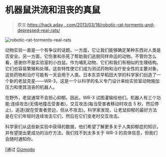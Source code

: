 # 机器鼠洪流和沮丧的真鼠

> 原文:[https://hack aday . com/2013/03/18/robotic-rat-torments-and-depressed-real-rats/](https://hackaday.com/2013/03/18/robotic-rat-torments-and-depresses-real-rats/)

![robotic-rat-torments-real-rats](../Images/3e33e8f641da0fed2c293c2d71172b9d.png)

动物实验一直是一个有争议的话题。一方面，它让我们能够确定某种东西对人类是否安全。另一方面，它伤害和杀死了帮助我们逃脱同样命运的动物。不管你怎么看，感谢你不是实验室的小白鼠。作为哺乳动物，它们和我们有相似的生理结构。它们也容易繁殖和处理。这些特性使它们成为测试药物和治疗安全性的主要对象，这些药物和治疗可能有一天会用于人类。日本东京早稻田大学的科学家们创造了一个新的老鼠克星——WR-3，这是一个以科学的名义专门设计来给实验室动物施加压力和使其沮丧的机器人。

在野外，老鼠通常不会担心抑郁。因此，WR-3 试图灌输给他们。机器人有三个功能:连续攻击(无情地撞击受害者)，交互攻击(每当受害者移动时攻击 5 秒，然后停止)，追逐(就在受害者旁边，但从不攻击)。科学家发现，让老鼠抑郁的最好方法是在它们年轻时连续攻击它们，然后在它们变老时交互攻击。

科学家们从这些新实验中获得的数据，他们希望了解更多关于人类抑郁症的知识，并有望提出更成功的治疗方法。我们找不到太多关于 WR-3 的具体信息，但我们会随时通知你。

[通过 [Gizmodo](http://gizmodo.com/)